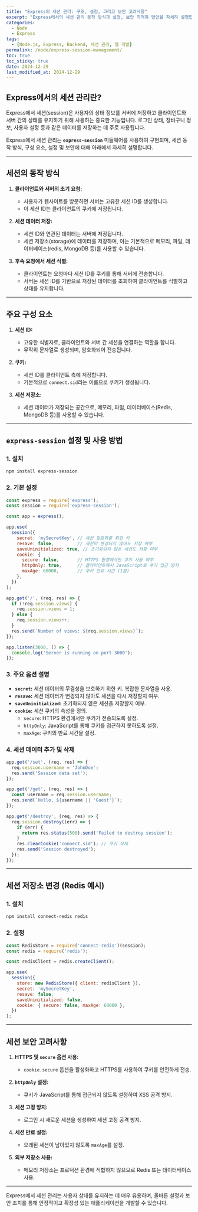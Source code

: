 ```yaml
---
title: "Express의 세션 관리: 구조, 설정, 그리고 보안 고려사항"
excerpt: "Express에서의 세션 관리 동작 방식과 설정, 보안 최적화 방안을 자세히 설명합니다."
categories:
  - Node
  - Express
tags:
  - [Node.js, Express, Backend, 세션 관리, 웹 개발]
permalink: /node/express-session-management/
toc: true
toc_sticky: true
date: 2024-12-29
last_modified_at: 2024-12-29
---
```


## Express에서의 세션 관리란?

Express에서 세션(session)은 사용자의 상태 정보를 서버에 저장하고 클라이언트와 서버 간의 상태를 유지하기 위해 사용하는 중요한 기능입니다. 로그인 상태, 장바구니 정보, 사용자 설정 등과 같은 데이터를 저장하는 데 주로 사용됩니다. 

Express에서 세션 관리는 **`express-session`** 미들웨어를 사용하여 구현되며, 세션 동작 방식, 구성 요소, 설정 및 보안에 대해 아래에서 자세히 설명합니다.

---

## 세션의 동작 방식

1. **클라이언트와 서버의 초기 요청:**
   - 사용자가 웹사이트를 방문하면 서버는 고유한 세션 ID를 생성합니다.
   - 이 세션 ID는 클라이언트의 쿠키에 저장됩니다.

2. **세션 데이터 저장:**
   - 세션 ID와 연관된 데이터는 서버에 저장됩니다.
   - 세션 저장소(storage)에 데이터를 저장하며, 이는 기본적으로 메모리, 파일, 데이터베이스(redis, MongoDB 등)를 사용할 수 있습니다.

3. **후속 요청에서 세션 식별:**
   - 클라이언트는 요청마다 세션 ID를 쿠키를 통해 서버에 전송합니다.
   - 서버는 세션 ID를 기반으로 저장된 데이터를 조회하여 클라이언트를 식별하고 상태를 유지합니다.

---

## 주요 구성 요소

1. **세션 ID:**
   - 고유한 식별자로, 클라이언트와 서버 간 세션을 연결하는 역할을 합니다.
   - 무작위 문자열로 생성되며, 암호화되어 전송됩니다.

2. **쿠키:**
   - 세션 ID를 클라이언트 측에 저장합니다.
   - 기본적으로 `connect.sid`라는 이름으로 쿠키가 생성됩니다.

3. **세션 저장소:**
   - 세션 데이터가 저장되는 공간으로, 메모리, 파일, 데이터베이스(Redis, MongoDB 등)를 사용할 수 있습니다.

---

## `express-session` 설정 및 사용 방법

### 1. 설치

```bash
npm install express-session
```

### 2. 기본 설정

```javascript
const express = require('express');
const session = require('express-session');

const app = express();

app.use(
  session({
    secret: 'mySecretKey', // 세션 암호화를 위한 키
    resave: false,         // 세션이 변경되지 않아도 저장 여부
    saveUninitialized: true, // 초기화되지 않은 세션도 저장 여부
    cookie: {
      secure: false,       // HTTPS 환경에서만 쿠키 사용 여부
      httpOnly: true,      // 클라이언트에서 JavaScript로 쿠키 접근 방지
      maxAge: 60000,       // 쿠키 만료 시간 (1분)
    },
  })
);

app.get('/', (req, res) => {
  if (!req.session.views) {
    req.session.views = 1;
  } else {
    req.session.views++;
  }
  res.send(`Number of views: ${req.session.views}`);
});

app.listen(3000, () => {
  console.log('Server is running on port 3000');
});
```

### 3. 주요 옵션 설명

- **`secret`:** 세션 데이터의 무결성을 보호하기 위한 키. 복잡한 문자열을 사용.
- **`resave`:** 세션 데이터가 변경되지 않아도 세션을 다시 저장할지 여부.
- **`saveUninitialized`:** 초기화되지 않은 세션을 저장할지 여부.
- **`cookie`:** 세션 쿠키의 속성을 정의.
  - `secure`: HTTPS 환경에서만 쿠키가 전송되도록 설정.
  - `httpOnly`: JavaScript를 통해 쿠키를 접근하지 못하도록 설정.
  - `maxAge`: 쿠키의 만료 시간을 설정.

### 4. 세션 데이터 추가 및 삭제

```javascript
app.get('/set', (req, res) => {
  req.session.username = 'JohnDoe';
  res.send('Session data set');
});

app.get('/get', (req, res) => {
  const username = req.session.username;
  res.send(`Hello, ${username || 'Guest'}`);
});

app.get('/destroy', (req, res) => {
  req.session.destroy((err) => {
    if (err) {
      return res.status(500).send('Failed to destroy session');
    }
    res.clearCookie('connect.sid'); // 쿠키 삭제
    res.send('Session destroyed');
  });
});
```

---

## 세션 저장소 변경 (Redis 예시)

### 1. 설치

```bash
npm install connect-redis redis
```

### 2. 설정

```javascript
const RedisStore = require('connect-redis')(session);
const redis = require('redis');

const redisClient = redis.createClient();

app.use(
  session({
    store: new RedisStore({ client: redisClient }),
    secret: 'mySecretKey',
    resave: false,
    saveUninitialized: false,
    cookie: { secure: false, maxAge: 60000 },
  })
);
```

---

## 세션 보안 고려사항

1. **HTTPS 및 `secure` 옵션 사용:**
   - `cookie.secure` 옵션을 활성화하고 HTTPS를 사용하여 쿠키를 안전하게 전송.

2. **`httpOnly` 설정:**
   - 쿠키가 JavaScript를 통해 접근되지 않도록 설정하여 XSS 공격 방지.

3. **세션 고정 방지:**
   - 로그인 시 새로운 세션을 생성하여 세션 고정 공격 방지.

4. **세션 만료 설정:**
   - 오래된 세션이 남아있지 않도록 `maxAge`를 설정.

5. **외부 저장소 사용:**
   - 메모리 저장소는 프로덕션 환경에 적합하지 않으므로 Redis 또는 데이터베이스 사용.

---

Express에서 세션 관리는 사용자 상태를 유지하는 데 매우 유용하며, 올바른 설정과 보안 조치를 통해 안정적이고 확장성 있는 애플리케이션을 개발할 수 있습니다.
